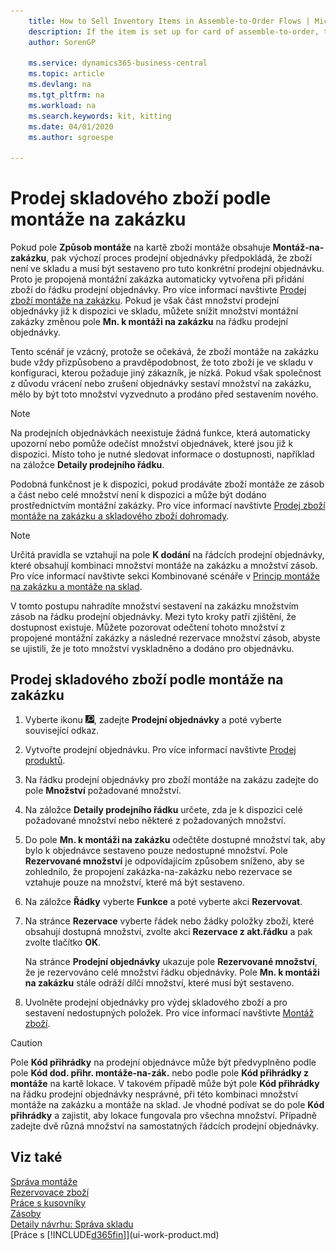 ```yaml
---
    title: How to Sell Inventory Items in Assemble-to-Order Flows | Microsoft Docs
    description: If the item is set up for card of assemble-to-order, then the default sales order process assumes that the item is not in inventory and must be assembled for that specific sales order. Therefore, a linked assembly order is automatically created when you add the item to a sales order line.
    author: SorenGP

    ms.service: dynamics365-business-central
    ms.topic: article
    ms.devlang: na
    ms.tgt_pltfrm: na
    ms.workload: na
    ms.search.keywords: kit, kitting
    ms.date: 04/01/2020
    ms.author: sgroespe

---
```

# Prodej skladového zboží podle montáže na zakázku
Pokud pole **Způsob montáže** na kartě zboží montáže obsahuje **Montáž-na-zakázku**, pak výchozí proces prodejní objednávky předpokládá, že zboží není ve skladu a musí být sestaveno pro tuto konkrétní prodejní objednávku. Proto je propojená montážní zakázka automaticky vytvořena při přidání zboží do řádku prodejní objednávky. Pro více informací navštivte [Prodej zboží montáže na zakázku](assembly-how-to-sell-items-assembled-to-order.md). Pokud je však část množství prodejní objednávky již k dispozici ve skladu, můžete snížit množství montážní zakázky změnou pole **Mn.  k montáži na zakázku** na řádku prodejní objednávky.

Tento scénář je vzácný, protože se očekává, že zboží montáže na zakázku bude vždy přizpůsobeno a pravděpodobnost, že toto zboží je ve skladu v konfiguraci, kterou požaduje jiný zákazník, je nízká. Pokud však společnost z důvodu vrácení nebo zrušení objednávky sestaví množství na zakázku, mělo by být toto množství vyzvednuto a prodáno před sestavením nového.

> [!NOTE]
> Na prodejních objednávkách neexistuje žádná funkce, která automaticky upozorní nebo pomůže odečíst množství objednávek, které jsou již k dispozici. Místo toho je nutné sledovat informace o dostupnosti, například na záložce **Detaily prodejního řádku**.

Podobná funkčnost je k dispozici, pokud prodáváte zboží montáže ze zásob a část nebo celé množství není k dispozici a může být dodáno prostřednictvím montážní zakázky. Pro více informací navštivte [Prodej zboží montáže na zakázku a skladového zboží dohromady](assembly-how-to-sell-assemble-to-order-items-and-inventory-items-together.md).

> [!NOTE]
> Určitá pravidla se vztahují na pole **K  dodání** na řádcích prodejní objednávky, které obsahují kombinaci množství montáže na zakázku a množství zásob. Pro více informací navštivte sekci Kombinované scénáře v [Princip montáže na zakázku a montáže na sklad](assembly-assemble-to-order-or-assemble-to-stock.md).

V tomto postupu nahradíte množství sestavení na zakázku množstvím zásob na řádku prodejní objednávky. Mezi tyto kroky patří zjištění, že dostupnost existuje. Můžete pozorovat odečtení tohoto množství z propojené montážní zakázky a následné rezervace množství zásob, abyste se ujistili, že je toto množství vyskladněno a dodáno pro objednávku.

## Prodej skladového zboží podle montáže na zakázku
1. Vyberte ikonu ![Žárovky, která otevře funkci Řekněte mi](media/ui-search/search_small.png "Řekněte mi, co chcete dělat"), zadejte **Prodejní objednávky** a poté vyberte související odkaz.
2. Vytvořte prodejní objednávku. Pro více informací navštivte [Prodej produktů](sales-how-sell-products.md).
3. Na řádku prodejní objednávky pro zboží montáže na zakázu zadejte do pole **Množství** požadované množství.
4. Na záložce **Detaily prodejního řádku** určete, zda je k dispozici celé požadované množství nebo některé z požadovaných množství.
5. Do pole **Mn.  k montáži na zakázku** odečtěte dostupné množství tak, aby bylo k objednávce sestaveno pouze nedostupné množství. Pole **Rezervované množství** je odpovídajícím způsobem sníženo, aby se zohlednilo, že propojení zakázka-na-zakázku nebo rezervace se vztahuje pouze na množství, které má být sestaveno.
6. Na záložce **Řádky** vyberte **Funkce** a poté vyberte akci **Rezervovat**.
7. Na stránce **Rezervace** vyberte řádek nebo žádky položky zboží, které obsahují dostupná množství, zvolte akci **Rezervace z akt.řádku** a pak zvolte tlačítko **OK**.

   Na stránce **Prodejní objednávky** ukazuje pole **Rezervované množství**, že je rezervováno celé množství řádku objednávky. Pole **Mn.  k montáži na zakázku** stále odráží dílčí množství, které musí být sestaveno.

8. Uvolněte prodejní objednávky pro výdej skladového zboží a pro sestavení nedostupných položek. Pro více informací navštivte [Montáž zboží](assembly-how-to-assemble-items.md).

> [!CAUTION]
> Pole **Kód přihrádky** na prodejní objednávce může být předvyplněno podle pole **Kód dod. přihr. montáže-na-zák.** nebo podle pole **Kód přihrádky z montáže** na kartě lokace. V takovém případě může být pole **Kód přihrádky** na řádku prodejní objednávky nesprávné, při této kombinaci množství montáže na zakázku a montáže na sklad. Je vhodné podívat se do pole **Kód přihrádky** a zajistit, aby lokace fungovala pro všechna množství. Případně zadejte dvě různá množství na samostatných řádcích prodejní objednávky.

## Viz také
[Správa montáže](assembly-assemble-items.md)  
[Rezervovace zboží](inventory-how-to-reserve-items.md)  
[Práce s kusovníky](inventory-how-work-BOMs.md)  
[Zásoby](inventory-manage-inventory.md)  
[Detaily návrhu: Správa skladu](design-details-warehouse-management.md)  
[Práce s [!INCLUDE[d365fin](includes/d365fin_md.md)]](ui-work-product.md)
